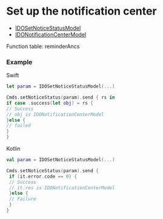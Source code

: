 # Set up the notification center
* [IDOSetNoticeStatusModel](../model/IDOSetNoticeStatusModel.md)
* [IDONotificationCenterModel](../model/IDONotificationCenterModel.md)

Function table: reminderAncs

### Example

Swift
 ```swift
let param = IDOSetNoticeStatusModel(...)

Cmds.setNoticeStatus(param).send { rs in
 if case .success(let obj) = rs {
 // Success
 // obj is IDONotificationCenterModel
 }else {
 // failed
 }
}
 ```

Kotlin
```kotlin
val param = IDOSetNoticeStatusModel(...)

Cmds.setNoticeStatus(param).send {
 if (it.error.code == 0) {
 // Success
 // it.res is IDONotificationCenterModel
 }else {
 // Failure
 }
}
```
